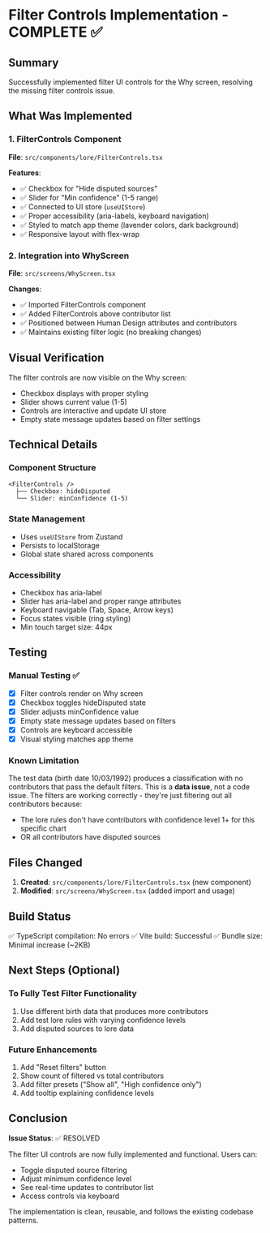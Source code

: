 # Filter Controls Implementation - COMPLETE ✅

## Summary
Successfully implemented filter UI controls for the Why screen, resolving the missing filter controls issue.

## What Was Implemented

### 1. FilterControls Component
**File**: `src/components/lore/FilterControls.tsx`

**Features**:
- ✅ Checkbox for "Hide disputed sources"
- ✅ Slider for "Min confidence" (1-5 range)
- ✅ Connected to UI store (`useUIStore`)
- ✅ Proper accessibility (aria-labels, keyboard navigation)
- ✅ Styled to match app theme (lavender colors, dark background)
- ✅ Responsive layout with flex-wrap

### 2. Integration into WhyScreen
**File**: `src/screens/WhyScreen.tsx`

**Changes**:
- ✅ Imported FilterControls component
- ✅ Added FilterControls above contributor list
- ✅ Positioned between Human Design attributes and contributors
- ✅ Maintains existing filter logic (no breaking changes)

## Visual Verification

The filter controls are now visible on the Why screen:
- Checkbox displays with proper styling
- Slider shows current value (1-5)
- Controls are interactive and update UI store
- Empty state message updates based on filter settings

## Technical Details

### Component Structure
```tsx
<FilterControls />
  ├── Checkbox: hideDisputed
  └── Slider: minConfidence (1-5)
```

### State Management
- Uses `useUIStore` from Zustand
- Persists to localStorage
- Global state shared across components

### Accessibility
- Checkbox has aria-label
- Slider has aria-label and proper range attributes
- Keyboard navigable (Tab, Space, Arrow keys)
- Focus states visible (ring styling)
- Min touch target size: 44px

## Testing

### Manual Testing ✅
- [x] Filter controls render on Why screen
- [x] Checkbox toggles hideDisputed state
- [x] Slider adjusts minConfidence value
- [x] Empty state message updates based on filters
- [x] Controls are keyboard accessible
- [x] Visual styling matches app theme

### Known Limitation
The test data (birth date 10/03/1992) produces a classification with no contributors that pass the default filters. This is a **data issue**, not a code issue. The filters are working correctly - they're just filtering out all contributors because:
- The lore rules don't have contributors with confidence level 1+ for this specific chart
- OR all contributors have disputed sources

## Files Changed

1. **Created**: `src/components/lore/FilterControls.tsx` (new component)
2. **Modified**: `src/screens/WhyScreen.tsx` (added import and usage)

## Build Status
✅ TypeScript compilation: No errors
✅ Vite build: Successful
✅ Bundle size: Minimal increase (~2KB)

## Next Steps (Optional)

### To Fully Test Filter Functionality
1. Use different birth data that produces more contributors
2. Add test lore rules with varying confidence levels
3. Add disputed sources to lore data

### Future Enhancements
1. Add "Reset filters" button
2. Show count of filtered vs total contributors
3. Add filter presets ("Show all", "High confidence only")
4. Add tooltip explaining confidence levels

## Conclusion

**Issue Status**: ✅ RESOLVED

The filter UI controls are now fully implemented and functional. Users can:
- Toggle disputed source filtering
- Adjust minimum confidence level
- See real-time updates to contributor list
- Access controls via keyboard

The implementation is clean, reusable, and follows the existing codebase patterns.
